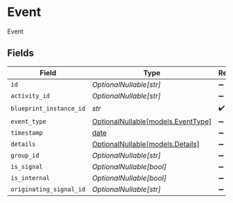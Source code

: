 # Event

Event


## Fields

| Field                                                                | Type                                                                 | Required                                                             | Description                                                          |
| -------------------------------------------------------------------- | -------------------------------------------------------------------- | -------------------------------------------------------------------- | -------------------------------------------------------------------- |
| `id`                                                                 | *OptionalNullable[str]*                                              | :heavy_minus_sign:                                                   | N/A                                                                  |
| `activity_id`                                                        | *OptionalNullable[str]*                                              | :heavy_minus_sign:                                                   | N/A                                                                  |
| `blueprint_instance_id`                                              | *str*                                                                | :heavy_check_mark:                                                   | N/A                                                                  |
| `event_type`                                                         | [OptionalNullable[models.EventType]](../models/eventtype.md)         | :heavy_minus_sign:                                                   | N/A                                                                  |
| `timestamp`                                                          | [date](https://docs.python.org/3/library/datetime.html#date-objects) | :heavy_minus_sign:                                                   | N/A                                                                  |
| `details`                                                            | [OptionalNullable[models.Details]](../models/details.md)             | :heavy_minus_sign:                                                   | N/A                                                                  |
| `group_id`                                                           | *OptionalNullable[str]*                                              | :heavy_minus_sign:                                                   | N/A                                                                  |
| `is_signal`                                                          | *OptionalNullable[bool]*                                             | :heavy_minus_sign:                                                   | N/A                                                                  |
| `is_internal`                                                        | *OptionalNullable[bool]*                                             | :heavy_minus_sign:                                                   | N/A                                                                  |
| `originating_signal_id`                                              | *OptionalNullable[str]*                                              | :heavy_minus_sign:                                                   | N/A                                                                  |
